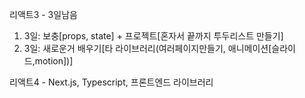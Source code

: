 리액트3 - 3일남음

1. 3일: 보충[props, state] + 프로젝트[혼자서 끝까지 투두리스트 만들기]
2. 3일: 새로운거 배우기[타 라이브러리(여러페이지만들기, 애니메이션[슬라이드,motion])]

리액트4 - Next.js, Typescript, 프론트엔드 라이브러리

